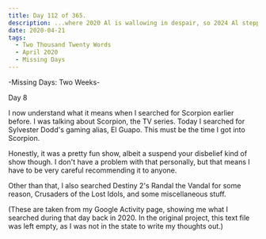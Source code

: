 ```yaml
---
title: Day 112 of 365.
description: ...where 2020 Al is wallowing in despair, so 2024 Al stepped in to explain what happened in the two-week long Missing Days series.
date: 2020-04-21
tags:
  - Two Thousand Twenty Words
  - April 2020
  - Missing Days
---
```


-Missing Days: Two Weeks-

Day 8

I now understand what it means when I searched for Scorpion earlier before. I was talking about Scorpion, the TV series. Today I searched for Sylvester Dodd's gaming alias, El Guapo. This must be the time I got into Scorpion.

Honestly, it was a pretty fun show, albeit a suspend your disbelief kind of show though. I don't have a problem with that personally, but that means I have to be very careful recommending it to anyone.

Other than that, I also searched Destiny 2's Randal the Vandal for some reason, Crusaders of the Lost Idols, and some miscellaneous stuff.

(These are taken from my Google Activity page, showing me what I searched during that day back in 2020. In the original project, this text file was left empty, as I was not in the state to write my thoughts out.)
